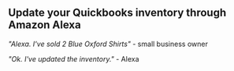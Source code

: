 ## Update your Quickbooks inventory through Amazon Alexa

_"Alexa. I've sold 2 Blue Oxford Shirts"_ - small business owner

_"Ok. I've updated the inventory."_ - Alexa
